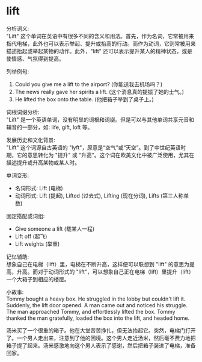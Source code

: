 # lift

分析词义:  
"Lift" 这个单词在英语中有很多不同的含义和用法。首先，作为名词，它常被用来指代电梯，此外也可以表示举起、提升或抬高的行动。而作为动词，它则常被用来描述抬起或举起某物的动作。此外，"lift" 还可以表示提升某人的精神状态，或是使情感、气氛得到提高。

  

列举例句:

  

1.  Could you give me a lift to the airport? (你能送我去机场吗？)
2.  The news really gave her spirits a lift. (这个消息真的提振了她的士气。)
3.  He lifted the box onto the table. (他把箱子举到了桌子上。)

  

词根词缀分析:  
"Lift" 是一个英语单词，没有明显的词根和词缀。但是可以与其他单词共享元音和辅音的一部分，如: life, gift, loft 等。

  

发展历史和文化背景:  
"Lift" 这个词源自古英语的 "lyft"，原意是“空气”或“天空”。到了中世纪英语时期，它的意思转化为 "提升" 或 "升高"。这个词在欧美文化中被广泛使用，尤其在描述提升或升高某物或某人时。

  

单词变形:

  

*   名词形式: Lift (电梯)
*   动词形式: Lift (提起), Lifted (过去式), Lifting (现在分词), Lifts (第三人称单数)

  

固定搭配或词组:

  

*   Give someone a lift (载某人一程)
*   Lift off (起飞)
*   Lift weights (举重)

  

记忆辅助:  
想象自己在电梯（lift）里，电梯在不断升高，这样便可以联想到 "lift" 的意思为提高，升高。而对于动词形式的 "lift"，可以想象自己正在电梯（lift）里提升（lift）一个大箱子到相应的楼层。

  

小故事:  
Tommy bought a heavy box. He struggled in the lobby but couldn't lift it. Suddenly, the lift door opened. A man came out and noticed his struggle. The man approached Tommy, and effortlessly lifted the box. Tommy thanked the man gratefully, loaded the box into the lift, and headed home.

  

汤米买了一个很重的箱子。他在大堂苦苦挣扎，但无法抬起它。突然，电梯门打开了。一个男人走出来，注意到了他的困境。这个男人走近汤米，然后毫不费力地把箱子提了起来。汤米感激地向这个男人表示了感谢，然后把箱子装进了电梯，准备回家。
